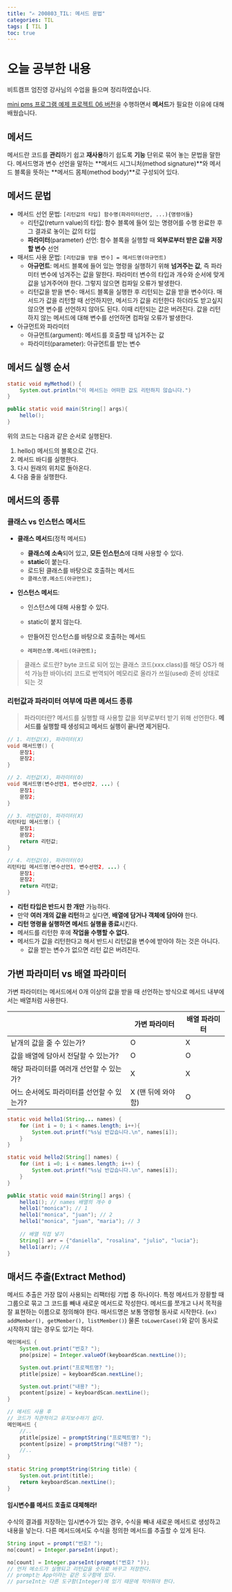 ```yaml
---
title: "✍ 200803_TIL: 메서드 문법"
categories: TIL
tags: [ TIL ]
toc: true
---
```


# 오늘 공부한 내용

비트캠프 엄진영 강사님의 수업을 들으며 정리하였습니다.

[mini pms 프로그램 예제 프로젝트 06 버전](https://github.com/hayeon17kim/bitcamp-workspace/tree/master/bitcamp-java-project-06)을 수행하면서 **메서드**가 필요한 이유에 대해 배웠습니다.

## 메서드

메서드란 코드를 **관리**하기 쉽고 **재사용**하기 쉽도록 **기능** 단위로 묶어 놓는 문법을 말한다. 메서드명과 변수 선언을 말하는 **메서드 시그니처(method signature)**와 메서드 블록을 뜻하는 **메서드 몸체(method body)**로 구성되어 있다.

## 메서드 문법

- 메서드 선언 문법: `[리턴값의 타입] 함수명(파라미터선언, ...){명령어들}`
  - 리턴값(return value)의 타입: 함수 블록에 들어 있는 명령어를 수행 완료한 후 그 결과로 놓이는 값의 타입  
  - **파라미터**(parameter) 선언:  함수 블록을 실행할 때 **외부로부터 받은 값을 저장할 변수** 선언
- 매서드 사용 문법: `[리턴값을 받을 변수] = 메서드명(아규먼트)`
  - **아규먼트**: 메서드 블록에 들어 있는 명령을 실행하기 위해 **넘겨주는 값**, 즉 파라미터 변수에 넘겨주는 값을 말한다. 파라미터 변수의 타입과 개수와 순서에 맞게 값을 넘겨주어야 한다. 그렇지 않으면 컴파일 오류가 발생한다. 
  - 리턴값을 받을 변수: 매서드 블록을 실행한 후 리턴되는 값을 받을 변수이다. 매서드가 값을 리턴할 때 선언하지만, 메서드가 값을 리턴한다 하더라도 받고싶지 않으면 변수를 선언하지 않아도 된다. 이때 리턴되는 값은 버려진다. 값을 리턴하지 않는 메서드에 대해 변수를 선언하면 컴파일 오류가 발생한다.
- 아규먼트와 파라미터
  - 아규먼트(argument): 메서드를 호출할 때 넘겨주는 값
  - 파라미터(parameter): 아규먼트를 받는 변수

## 메서드 실행 순서

```java
static void myMethod() {
    System.out.println("이 메서드는 어떠한 값도 리턴하지 않습니다.")
}

public static void main(String[] args){
    hello();
} 
```

위의 코드는 다음과 같은 순서로 실행된다.

1. hello() 메서드의 블록으로 간다.
2. 메서드 바디를 실행한다.
3. 다시 원래의 위치로 돌아온다.
4. 다음 줄을 실행한다.



## 메서드의 종류

### 클래스 vs 인스턴스 메서드

- **클래스 메서드**(정적 메서드)

  - **클래스에 소속**되어 있고, **모든 인스턴스**에 대해 사용할 수 있다. 
  - **static**이 붙는다.
  - 로드된 클래스를 바탕으로 호출하는 메서드
  - `클래스명.메소드(아규먼트);`

- **인스턴스 메서드**:

  - 인스턴스에 대해 사용할 수 있다. 

  - static이 붙지 않는다.
  - 만들어진 인스턴스를 바탕으로 호출하는 메서드
  - `레퍼런스명.메서드(아규먼트);`

> 클래스 로드란? byte 코드로 되어 있는 클래스 코드(xxx.class)를 해당 OS가 해석 가능한 바이너리 코드로 번역되어 메모리로 올라가 쓰일(used) 준비 상태로 되는 것



### 리턴값과 파라미터 여부에 따른 메서드 종류

> 파라미터란? 메서드를 실행할 때 사용할 값을 외부로부터 받기 위해 선언한다. **메서드를 실행할 때 생성되고 메서드 실행이 끝나면 제거된다.** 

```java
// 1. 리턴값(X), 파라미터(X)
void 매서드명() {
    문장1;
    문장2;
}

// 2. 리턴값(X), 파라미터(O)
void 메서드명(변수선언1, 변수선언2, ...) {
	문장1;
    문장2;
}

// 3. 리턴값(O), 파라미터(X)
리턴타입 메서드명() {
    문장1;
    문장2;
    return 리턴값;
}

// 4. 리턴값(O), 파라미터(O)
리턴타입 메서드명(변수선언1, 변수선언2, ...) {
    문장1;
    문장2;
    return 리턴값;
}
```

- **리턴 타입은 반드시 한 개만** 가능하다.
- 만약 **여러 개의 값을 리턴**하고 싶다면, **배열에 담거나 객체에 담아야** 한다.
- **리턴 명령을 실행하면 메서드 실행을 종료**시킨다.
- 메서드를 리턴한 후에 **작업을 수행할 수 없다.**
- 메서드가 값을 리턴한다고 해서 반드시 리턴값을 변수에 받아야 하는 것은 아니다.
  - 값을 받는 변수가 없으면 리턴 값은 버려진다.



## 가변 파라미터 vs 배열 파라미터

가변 파라미터는 메서드에서 0개 이상의 값을 받을 때 선언하는 방식으로 메서드 내부에서는 배열처럼 사용한다.

|                                            | 가변 파라미터      | 배열 파라미터 |
| ------------------------------------------ | ------------------ | ------------- |
| 낱개의 값을 줄 수 있는가?                  | O                  | X             |
| 값을 배열에 담아서 전달할 수 있는가?       | O                  | O             |
| 해당 파라미터를 여러개 선언할 수 있는가?   | X                  | X             |
| 어느 순서에도 파라미터를 선언할 수 있는가? | X (맨 뒤에 와야함) | O             |

``` java
static void hello1(String... names) {
    for (int i = 0; i < names.length; i++){
        System.out.printf("%s님 반갑습니다.\n", names[i]);
    }
}

static void hello2(String[] names) {
    for (int i =0; i < names.length; i++) {
        System.out.printf("%s님 반갑습니다.\n", names[i]);
    }
}

public static void main(String[] args) {
    hello1(); // names 배열의 개수 0
    hello1("monica"); // 1
    hello1("monica", "juan"); // 2
    hello1("monica", "juan", "maria"); // 3
    
    // 배열 직접 넣기
    String[] arr = {"daniella", "rosalina", "julio", "lucia"};
    hello1(arr); //4
}
```



## 매서드 추출(Extract Method)

메서드 추출은 가장 많이 사용되는 리팩터링 기법 중 하나이다. 특정 메서드가 장황할 때 그룹으로 묶고 그 코드를 빼내 새로운 메서드로 작성한다. 메서드를 쪼개고 나서 목적을 잘 표현하는 이름으로 정의해야 한다. 매서드명은 보통 명령형 동사로 시작한다. (`ex) addMember(), getMember(), listMember()`) 물론 `toLowerCase()`와 같이 동사로 시작하지 않는 경우도 있기는 하다. 

```java
메인메서드 {
    System.out.print("번호? ");
	pno[psize] = Integer.valueOf(keyboardScan.nextLine());

	System.out.print("프로젝트명? ");
	ptitle[psize] = keyboardScan.nextLine();

	System.out.print("내용? ");
	pcontent[psize] = keyboardScan.nextLine();
}

// 메서드 사용 후
// 코드가 직관적이고 유지보수하기 쉽다.
메인메서드 {
    //..
    ptitle[psize] = promptString("프로젝트명? ");
    pcontent[psize] = promptString("내용? ");
    //..
}

static String promptString(String title) {
	System.out.print(title);
	return keyboardScan.nextLine();
}
```

#### 임시변수를 메서드 호출로 대체해라!

수식의 결과를 저장하는 임시변수가 있는 경우, 수식을 빼내 새로운 메서드로 생성하고 내용을 넣는다. 다른 메서드에서도 수식을 정의한 메서드를 추출할 수 있게 된다.

```java
String input = prompt("번호? ");
no[count] = Integer.parseInt(input);

no[count] = Integer.parseInt(prompt("번호? "));
// 먼저 메소드가 실행되고 리턴값을 숫자로 바꾸고 저장한다.
// prompt는 App이라는 같은 도구함에 있다.
// parseInt는 다른 도구함(Integer)에 있기 때문에 적어줘야 한다.
```

